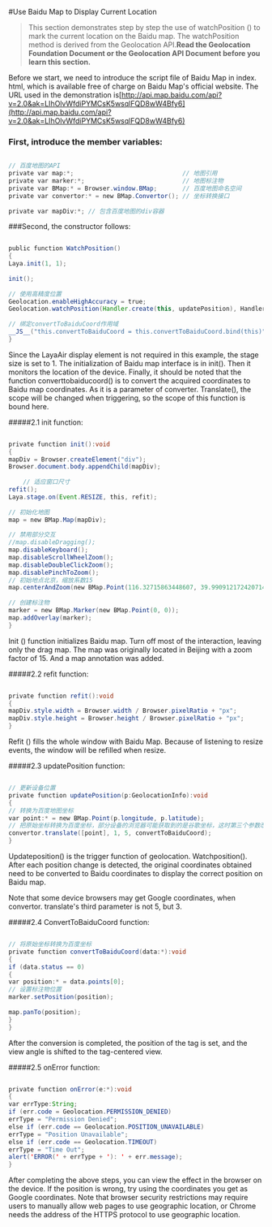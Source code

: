 #Use Baidu Map to Display Current Location

> This section demonstrates step by step the use of watchPosition () to mark the current location on the Baidu map. The watchPosition method is derived from the Geolocation API.**Read the Geolocation Foundation Document or the Geolocation API Document before you learn this section.**
>

Before we start, we need to introduce the script file of Baidu Map in index. html, which is available free of charge on Baidu Map's official website. The URL used in the demonstration is[http://api.map.baidu.com/api?v=2.0&ak=LIhOlvWfdiPYMCsK5wsqlFQD8wW4Bfy6](http://api.map.baidu.com/api?v=2.0&ak=LIhOlvWfdiPYMCsK5wsqlFQD8wW4Bfy6)

### **First, introduce the member variables:**


```java

// 百度地图的API
private var map:*;                              // 地图引用
private var marker:*;                           // 地图标注物
private var BMap:* = Browser.window.BMap;       // 百度地图命名空间
private var convertor:* = new BMap.Convertor(); // 坐标转换接口
 
private var mapDiv:*; // 包含百度地图的div容器
```


###Second, the constructor follows:


```java

public function WatchPosition()
{
Laya.init(1, 1);
 
init();
 
// 使用高精度位置
Geolocation.enableHighAccuracy = true;
Geolocation.watchPosition(Handler.create(this, updatePosition), Handler.create(this, onError));
 
// 绑定convertToBaiduCoord作用域
__JS__("this.convertToBaiduCoord = this.convertToBaiduCoord.bind(this)");
}
```


Since the LayaAir display element is not required in this example, the stage size is set to 1. The initialization of Baidu map interface is in init(). Then it monitors the location of the device. Finally, it should be noted that the function converttobaiducoord() is to convert the acquired coordinates to Baidu map coordinates. As it is a parameter of converter. Translate(), the scope will be changed when triggering, so the scope of this function is bound here.

#####2.1 init function:


```java

private function init():void
{
mapDiv = Browser.createElement("div");
Browser.document.body.appendChild(mapDiv);
 
    // 适应窗口尺寸
refit();
Laya.stage.on(Event.RESIZE, this, refit);
 
// 初始化地图
map = new BMap.Map(mapDiv);
 
// 禁用部分交互
//map.disableDragging();
map.disableKeyboard();
map.disableScrollWheelZoom();
map.disableDoubleClickZoom();
map.disablePinchToZoom();
// 初始地点北京，缩放系数15
map.centerAndZoom(new BMap.Point(116.32715863448607, 39.990912172420714), 15);
 
// 创建标注物
marker = new BMap.Marker(new BMap.Point(0, 0));
map.addOverlay(marker);
}
```


Init () function initializes Baidu map. Turn off most of the interaction, leaving only the drag map. The map was originally located in Beijing with a zoom factor of 15. And a map annotation was added.

#####2.2 refit function:


```java

private function refit():void
{
mapDiv.style.width = Browser.width / Browser.pixelRatio + "px";
mapDiv.style.height = Browser.height / Browser.pixelRatio + "px";
}
```


Refit () fills the whole window with Baidu Map. Because of listening to resize events, the window will be refilled when resize.

#####2.3 updatePosition function:


```java

// 更新设备位置
private function updatePosition(p:GeolocationInfo):void
{
// 转换为百度地图坐标
var point:* = new BMap.Point(p.longitude, p.latitude);
// 把原始坐标转换为百度坐标，部分设备的浏览器可能获取到的是谷歌坐标，这时第三个参数改为3才是正确的。
convertor.translate([point], 1, 5, convertToBaiduCoord);
}
```


Updateposition() is the trigger function of geolocation. Watchposition(). After each position change is detected, the original coordinates obtained need to be converted to Baidu coordinates to display the correct position on Baidu map.

Note that some device browsers may get Google coordinates, when convertor. translate's third parameter is not 5, but 3.

#####2.4 ConvertToBaiduCoord function:


```java

// 将原始坐标转换为百度坐标
private function convertToBaiduCoord(data:*):void
{
if (data.status == 0)
{
var position:* = data.points[0];
// 设置标注物位置
marker.setPosition(position);
 
map.panTo(position);
}
}
```


After the conversion is completed, the position of the tag is set, and the view angle is shifted to the tag-centered view.

#####2.5 onError function:


```java

private function onError(e:*):void
{
var errType:String;
if (err.code = Geolocation.PERMISSION_DENIED)
errType = "Permission Denied";
else if (err.code == Geolocation.POSITION_UNAVAILABLE)
errType = "Position Unavailable";
else if (err.code == Geolocation.TIMEOUT)
errType = "Time Out";
alert('ERROR(' + errType + '): ' + err.message);
}
```


After completing the above steps, you can view the effect in the browser on the device. If the position is wrong, try using the coordinates you get as Google coordinates. Note that browser security restrictions may require users to manually allow web pages to use geographic location, or Chrome needs the address of the HTTPS protocol to use geographic location.